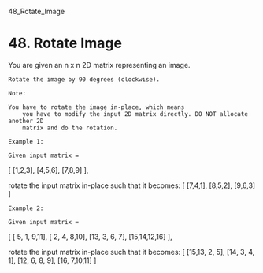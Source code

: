 48_Rotate_Image
# 48. Rotate Image

You are given an n x n 2D matrix representing an image.

    Rotate the image by 90 degrees (clockwise).

    Note:

    You have to rotate the image in-place, which means
        you have to modify the input 2D matrix directly. DO NOT allocate another 2D
        matrix and do the rotation.

    Example 1:

    Given input matrix =
[
  [1,2,3],
  [4,5,6],
  [7,8,9]
],

rotate the input matrix in-place such that it becomes:
[
  [7,4,1],
  [8,5,2],
  [9,6,3]
]

    Example 2:

    Given input matrix =
[
  [ 5, 1, 9,11],
  [ 2, 4, 8,10],
  [13, 3, 6, 7],
  [15,14,12,16]
],

rotate the input matrix in-place such that it becomes:
[
  [15,13, 2, 5],
  [14, 3, 4, 1],
  [12, 6, 8, 9],
  [16, 7,10,11]
]